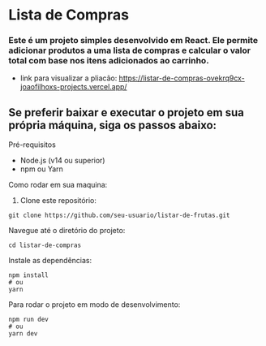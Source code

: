 # Lista de Compras
### Este é um projeto simples desenvolvido em React. Ele permite adicionar produtos a uma lista de compras e calcular o valor total com base nos itens adicionados ao carrinho.
* link para visualizar a pliacão: https://listar-de-compras-ovekrq9cx-joaofilhoxs-projects.vercel.app/

## Se preferir baixar e executar o projeto em sua própria máquina, siga os passos abaixo:
Pré-requisitos

* Node.js (v14 ou superior)
* npm ou Yarn

Como rodar em sua maquina:

1. Clone este repositório:
```
git clone https://github.com/seu-usuario/listar-de-frutas.git
```
Navegue até o diretório do projeto:
```
cd listar-de-compras
```
Instale as dependências:
```
npm install
# ou
yarn
```

Para rodar o projeto em modo de desenvolvimento:
```
npm run dev
# ou
yarn dev
```
